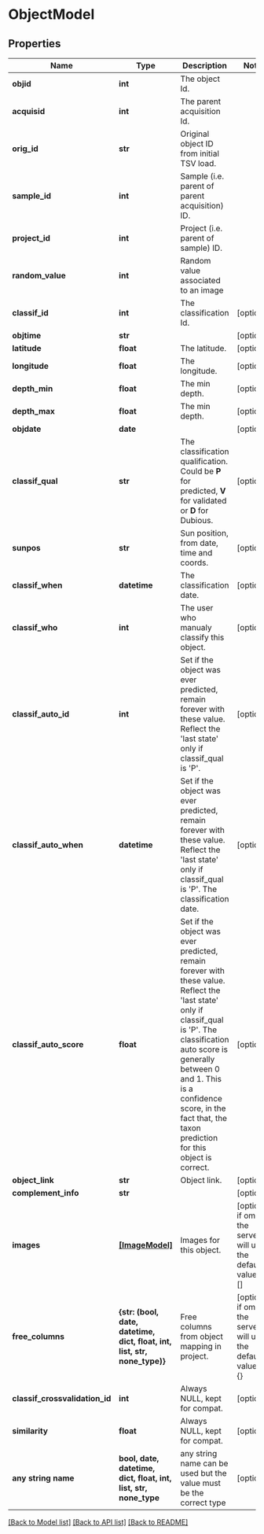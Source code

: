 # ObjectModel


## Properties
Name | Type | Description | Notes
------------ | ------------- | ------------- | -------------
**objid** | **int** | The object Id. | 
**acquisid** | **int** | The parent acquisition Id. | 
**orig_id** | **str** | Original object ID from initial TSV load. | 
**sample_id** | **int** | Sample (i.e. parent of parent acquisition) ID. | 
**project_id** | **int** | Project (i.e. parent of sample) ID. | 
**random_value** | **int** | Random value associated to an image | 
**classif_id** | **int** | The classification Id. | [optional] 
**objtime** | **str** |  | [optional] 
**latitude** | **float** | The latitude. | [optional] 
**longitude** | **float** | The longitude. | [optional] 
**depth_min** | **float** | The min depth. | [optional] 
**depth_max** | **float** | The min depth. | [optional] 
**objdate** | **date** |  | [optional] 
**classif_qual** | **str** | The classification qualification. Could be **P** for predicted, **V** for validated or **D** for Dubious. | [optional] 
**sunpos** | **str** | Sun position, from date, time and coords. | [optional] 
**classif_when** | **datetime** | The classification date. | [optional] 
**classif_who** | **int** | The user who manualy classify this object. | [optional] 
**classif_auto_id** | **int** | Set if the object was ever predicted, remain forever with these value. Reflect the &#39;last state&#39; only if classif_qual is &#39;P&#39;.  | [optional] 
**classif_auto_when** | **datetime** | Set if the object was ever predicted, remain forever with these value. Reflect the &#39;last state&#39; only if classif_qual is &#39;P&#39;. The classification date. | [optional] 
**classif_auto_score** | **float** | Set if the object was ever predicted, remain forever with these value. Reflect the &#39;last state&#39; only if classif_qual is &#39;P&#39;. The classification auto score is generally between 0 and 1. This is a confidence score, in the fact that, the taxon prediction for this object is correct. | [optional] 
**object_link** | **str** | Object link. | [optional] 
**complement_info** | **str** |  | [optional] 
**images** | [**[ImageModel]**](ImageModel.md) | Images for this object. | [optional]  if omitted the server will use the default value of []
**free_columns** | **{str: (bool, date, datetime, dict, float, int, list, str, none_type)}** | Free columns from object mapping in project. | [optional]  if omitted the server will use the default value of {}
**classif_crossvalidation_id** | **int** | Always NULL, kept for compat. | [optional] 
**similarity** | **float** | Always NULL, kept for compat. | [optional] 
**any string name** | **bool, date, datetime, dict, float, int, list, str, none_type** | any string name can be used but the value must be the correct type | [optional]

[[Back to Model list]](../README.md#documentation-for-models) [[Back to API list]](../README.md#documentation-for-api-endpoints) [[Back to README]](../README.md)


